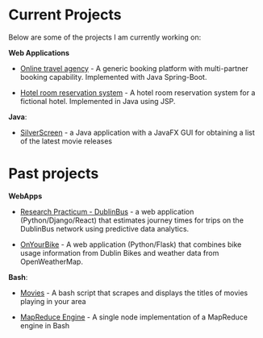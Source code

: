 # Current Projects

Below are some of the projects I am currently working on:

<b>Web Applications</b>
- [Online travel agency](https://github.com/thanders/BookingPlatform) - A generic booking platform with multi-partner booking capability. Implemented with Java Spring-Boot.

- [Hotel room reservation system](https://thanders.github.io/HotelWebApplication/) - A hotel room reservation system for a fictional hotel. Implemented in Java using JSP.

<b>Java</b>:
- [SilverScreen](https://thanders.github.io/silverScreen/) - a Java application with a JavaFX GUI for obtaining a list of the latest movie releases

# Past projects

<b>WebApps</b>
- [Research Practicum - DublinBus](https://github.com/Ematrix163/Dublin_Bus_Project) - a web application (Python/Django/React) that estimates journey times for trips on the DublinBus network using predictive data analytics.

- [OnYourBike](https://github.com/atreanor/OnYourBike) - A web application (Python/Flask) that combines bike usage information from Dublin Bikes and weather data from OpenWeatherMap.

<b>Bash</b>:
- [Movies](https://thanders.github.io/movies/) - A bash script that scrapes and displays the titles of movies playing in your area

- [MapReduce Engine](https://github.com/thanders/MapReduce) - A single node implementation of a MapReduce engine in Bash
